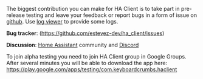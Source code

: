 The biggest contribution you can make for HA Client is to take part in pre-release testing and leave your feedback or report bugs in a form of issue on [github](https://github.com/estevez-dev/ha_client/issues). Use [log viewer](/dosc#log-viewer) to provide some logs.

**Bug tracker**: (https://github.com/estevez-dev/ha_client/issues)

**Discussion**: [Home Assistant](https://community.home-assistant.io/t/ha-client-native-android-client-for-home-assistant/69912) community and [Discord](https://discord.gg/NSaQEQ8)

To join alpha testing you need to join HA Client group in Google Groups. After several minutes you will be able to download the app here: https://play.google.com/apps/testing/com.keyboardcrumbs.haclient
